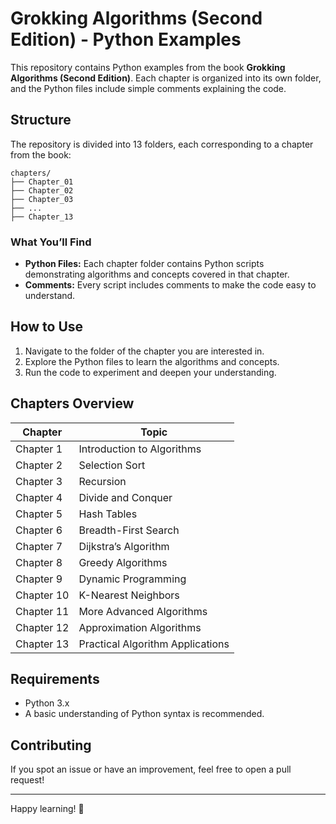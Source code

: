 # Grokking Algorithms (Second Edition) - Python Examples

This repository contains Python examples from the book **Grokking Algorithms (Second Edition)**. Each chapter is organized into its own folder, and the Python files include simple comments explaining the code.

## Structure

The repository is divided into 13 folders, each corresponding to a chapter from the book:

```
chapters/
├── Chapter_01
├── Chapter_02
├── Chapter_03
├── ...
├── Chapter_13
```

### What You’ll Find

- **Python Files:** Each chapter folder contains Python scripts demonstrating algorithms and concepts covered in that chapter.
- **Comments:** Every script includes comments to make the code easy to understand.

## How to Use

1. Navigate to the folder of the chapter you are interested in.
2. Explore the Python files to learn the algorithms and concepts.
3. Run the code to experiment and deepen your understanding.

## Chapters Overview

| Chapter    | Topic                            |
| ---------- | -------------------------------- |
| Chapter 1  | Introduction to Algorithms       |
| Chapter 2  | Selection Sort                   |
| Chapter 3  | Recursion                        |
| Chapter 4  | Divide and Conquer               |
| Chapter 5  | Hash Tables                      |
| Chapter 6  | Breadth-First Search             |
| Chapter 7  | Dijkstra’s Algorithm             |
| Chapter 8  | Greedy Algorithms                |
| Chapter 9  | Dynamic Programming              |
| Chapter 10 | K-Nearest Neighbors              |
| Chapter 11 | More Advanced Algorithms         |
| Chapter 12 | Approximation Algorithms         |
| Chapter 13 | Practical Algorithm Applications |

## Requirements

- Python 3.x
- A basic understanding of Python syntax is recommended.

## Contributing

If you spot an issue or have an improvement, feel free to open a pull request!

---

Happy learning! 🚀
